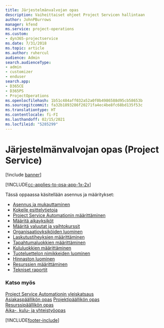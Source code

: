 ```yaml
---
title: Järjestelmänvalvojan opas
description: Vaiheittaiset ohjeet Project Servicen hallintaan
author: JohnPBurrows
manager: kfend
ms.service: project-operations
ms.custom:
- dyn365-projectservice
ms.date: 7/31/2018
ms.topic: article
ms.author: ruhercul
audience: Admin
search.audienceType:
- admin
- customizer
- enduser
search.app:
- D365CE
- D365PS
- ProjectOperations
ms.openlocfilehash: 1b51c484aff032a52a0f0b4986588d95cb58653b
ms.sourcegitcommit: fa32b1893286f20271fa4ec4be8fc68bd135f53c
ms.translationtype: HT
ms.contentlocale: fi-FI
ms.lasthandoff: 02/15/2021
ms.locfileid: "5285299"
---
```

# <a name="administrator-guide-project-service"></a>Järjestelmänvalvojan opas (Project Service)

[!include [banner](../includes/psa-now-project-operations.md)]

[!INCLUDE[cc-applies-to-psa-app-1x-2x](../includes/cc-applies-to-psa-app-1x-2x.md)]

Tässä oppaassa käsitellään asennus ja määritykset:  
  
- [Asennus ja mukauttaminen](install-customize.md)
- [Kokeile esittelytietoja](use-demo-data.md)
- [Project Service Automationin määrittäminen](configure.md)
- [Määritä aikayksiköt](set-up-time-units.md)
- [Määritä valuutat ja vaihtokurssit](set-up-currencies-exchange-rates.md)
- [Organisaatioyksiköiden luominen](create-organizational-units.md)
- [Laskutustiheyksien määrittäminen](set-up-invoice-frequencies.md)
- [Tapahtumaluokkien määrittäminen](configure-transaction-categories.md)
- [Kululuokkien määrittäminen](configure-expense-categories.md)
- [Tuoteluettelon nimikkeiden luominen](create-product-catalog-items.md)
- [Hinnaston luominen](create-price-list.md)
- [Resurssien määrittäminen](set-up-resources.md)
- [Tekniset raportit](white-papers.md)
  
### <a name="see-also"></a>Katso myös  
 [Project Service Automationin yleiskatsaus](../psa/overview.md)    
 [Asiakaspäällikön opas](../psa/account-manager-guide.md) [Projektipäällikön opas](../psa/project-manager-guide.md)   
 [Resurssipäällikön opas](../psa/resource-manager-guide.md)   
 [Aika-, kulu- ja yhteistyöopas](../psa/time-expense-collaboration-guide.md)


[!INCLUDE[footer-include](../includes/footer-banner.md)]